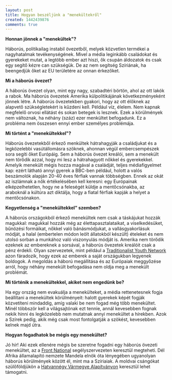 ```yaml
---
layout: post
title: Hogyan beszéljünk a "menekültekről"
created: 1442439876
comments: true
---
```

<strong>Honnan jönnek a "menekültek"?</strong>

Háborús, politikailag instabil övezetből, melyek közvetlen termékei a nagyhatalmak tevékenységének. Mivel a média leginkább családokat és gyerekeket mutat, a legtöbb ember azt hiszi, ők csupán áldozatok és csak egy segítő kézre can szükségük. De az nem segítség Szíriának, ha beengedjük őket az EU területére az onnan érkezőket.

<strong>Mi a háborús övezet?</strong>

A háborús övezet olyan, mint egy nagy, szabadtéri börtön, ahol az ott lakók a rabok. Ma háborús övezetek Amerika külpolitikájának következményeként jönnek létre. A háborús övezetekben gyakori, hogy az ott élőknek az alapvető szükségletekért is kűzdeni kell. Például víz, élelem. Nem kapnak megfelelő orvosi ellátást és sokan betegek is lesznek. Ezek a körülmények nem változnak, ha néhány (száz) ezer menkültet befogadunk. Ez a probléma nem összesen ennyi ember személyes problémája.

<strong>Mi történt a "menekültekkel"?</strong>

Háborús övezetekből érkező menkültek hátrahagyják a családjukat és a legközelebbi vasútállomásra szöknek, ahonnan végül embercsempészek sora segíti őket Európáig. Sem a háborús övezet kreálói, sem a menekült nem törődik azzal, hogy mi lesz a hátrahagyott nőkkel és gyerekekkel. Amelyik menekült mégis hozza magával a családját, teljes médiafigyelmet kap: ezért látható annyi gyerek a BBC-ben például, holott a valós beszámolók alapján 20-40 éves férfiak vannak többségben. Ennek az okát az iszlámnak a nők értékelésében kell keresni: egy Európainak elképzelhetetlen, hogy ne a feleségét küldje a mentőcsónakba, az araboknál a kúltúra azt diktálja, hogy a fiatal férfiak kapják a helyet a mentőcsónakon.

<strong>Kegyetlenség a "menekültekkel" szemben?</strong>

A háborús országokból érkező menekültek nem csak a táskájukat hozzák magukkal: magukkal hozzák még az élettapasztalataikat, a viselkedésüket, bűnözési formáikat, nőkkel való bánásmódjukat, a vallásgyakorlásuk módját, a halal (embertelen módon leölt állatokból készült) ételeket és nem utolsó sorban a munkához való viszonyulás módját is. Amerika nem törődik ezeknek az embereknek a sorsával, a háborús övezetek kreálóit csak a pénz érdekli. Olyan szervezetek, mint például a <a href="http://www.tradyouth.org/">Traditionalist Youth Network</a> azon fáradozik, hogy ezek az emberek a saját országukban legyenek boldogok. A megoldás a háború megállítása és az Európaiak meggyőzése arról, hogy néhány menekült befogadása nem oldja meg a menekült problémát.

<strong>Mi történik a menekültekkel, akiket nem engedünk be?</strong>

Ha egy ország nem evakuálja a menekülteket, a média rettenetesnek fogja beállítani a menekültek körülményeit: halott gyerekek képét fogják közvetíteni mindaddig, amíg valaki be nem fogad még több menekültet. Minél többször kell a világsajtónak ezt tennie, annál kevesebben fognak nekik hinni és legközelebb nem mutatnak annyi menekültet a hírekben. Azok a Szírek pedig, akik még csak most fontolgatják a szökést, kevesebben kelnek majd útra.

<strong>Hogyan fogadhatok be mégis egy menekültet?</strong>

Jó hír! Aki ezek ellenére mégis be szeretne fogadni egy háborús övezeti menekültet, az a <a href="http://frontnasionaal.co.za/kontak/">Front National</a> segélyszervezeten keresztül megteheti. Dél Afrika államalapító nemzete Mandela elnök óta lényegében ugyanolyan háborús körülmények között él, mint ma a Szíriaiak. A moldvai csángókat szülőföldjükön a <a href="http://www.hvim.hu/hatvannegy-varmegye-alapitvany-beszamolo">Hatvannégy Vármegye Alapítványon</a> keresztül lehet támogatni.
